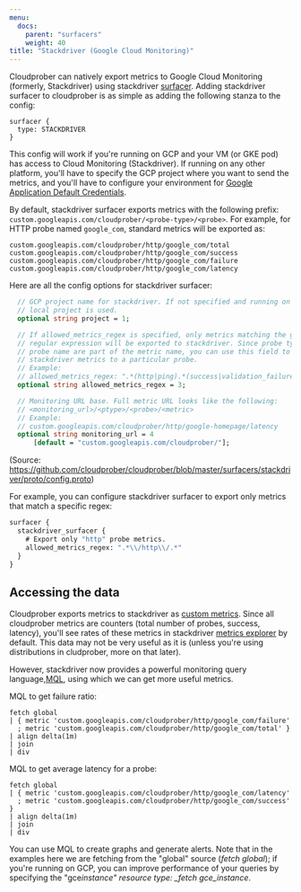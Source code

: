 ```yaml
---
menu:
  docs:
    parent: "surfacers"
    weight: 40
title: "Stackdriver (Google Cloud Monitoring)"
---
```


Cloudprober can natively export metrics to Google Cloud Monitoring (formerly, Stackdriver) using stackdriver [surfacer](/surfacers/overview). Adding stackdriver surfacer to cloudprober is as simple as adding the following stanza to the config:

```
surfacer {
  type: STACKDRIVER
}
```

This config will work if you're running on GCP and your VM (or GKE pod) has access to Cloud Monitoring (Stackdriver). If running on any other platform, you'll have to specify the GCP project where you want to send the metrics, and you'll have to configure your environment for [Google Application Default Credentials](https://cloud.google.com/docs/authentication/production#automatically).

By default, stackdriver surfacer exports metrics with the following prefix: `custom.googleapis.com/cloudprober/<probe-type>/<probe>`. For example, for HTTP probe named `google_com`, standard metrics will be exported as:

```
custom.googleapis.com/cloudprober/http/google_com/total
custom.googleapis.com/cloudprober/http/google_com/success
custom.googleapis.com/cloudprober/http/google_com/failure
custom.googleapis.com/cloudprober/http/google_com/latency
```

Here are all the config options for stackdriver surfacer:

```protobuf
  // GCP project name for stackdriver. If not specified and running on GCP,
  // local project is used.
  optional string project = 1;

  // If allowed_metrics_regex is specified, only metrics matching the given
  // regular expression will be exported to stackdriver. Since probe type and
  // probe name are part of the metric name, you can use this field to restrict
  // stackdriver metrics to a particular probe.
  // Example:
  // allowed_metrics_regex: ".*(http|ping).*(success|validation_failure).*"
  optional string allowed_metrics_regex = 3;

  // Monitoring URL base. Full metric URL looks like the following:
  // <monitoring_url>/<ptype>/<probe>/<metric>
  // Example:
  // custom.googleapis.com/cloudprober/http/google-homepage/latency
  optional string monitoring_url = 4
      [default = "custom.googleapis.com/cloudprober/"];
```

(Source: https://github.com/cloudprober/cloudprober/blob/master/surfacers/stackdriver/proto/config.proto)

For example, you can configure stackdriver surfacer to export only metrics that match a specific regex:

```protobuf
surfacer {
  stackdriver_surfacer {
    # Export only "http" probe metrics.
    allowed_metrics_regex: ".*\\/http\\/.*"
  }
}
```

## Accessing the data

Cloudprober exports metrics to stackdriver as [custom metrics](https://cloud.google.com/monitoring/custom-metrics). Since all cloudprober metrics are counters (total number of probes, success, latency), you'll see rates of these metrics in stackdriver [metrics explorer](https://cloud.google.com/monitoring/charts/metrics-explorer) by default. This data may not be very useful as it is (unless you're using distributions in cludprober, more on that later).

However, stackdriver now provides a powerful monitoring query language,[MQL](https://cloud.google.com/monitoring/mql), using which we can get more useful metrics.

MQL to get failure ratio:

```shell
fetch global
| { metric 'custom.googleapis.com/cloudprober/http/google_com/failure'
  ; metric 'custom.googleapis.com/cloudprober/http/google_com/total' }
| align delta(1m)
| join
| div
```

MQL to get average latency for a probe:

```shell
fetch global
| { metric 'custom.googleapis.com/cloudprober/http/google_com/latency'
  ; metric 'custom.googleapis.com/cloudprober/http/google_com/success' }
| align delta(1m)
| join
| div
```

You can use MQL to create graphs and generate alerts. Note that in the examples here we are fetching from the "global" source (_fetch global_); if you're running on GCP, you can improve performance of your queries by specifying the "gce*instance" resource type: \_fetch gce_instance*.
